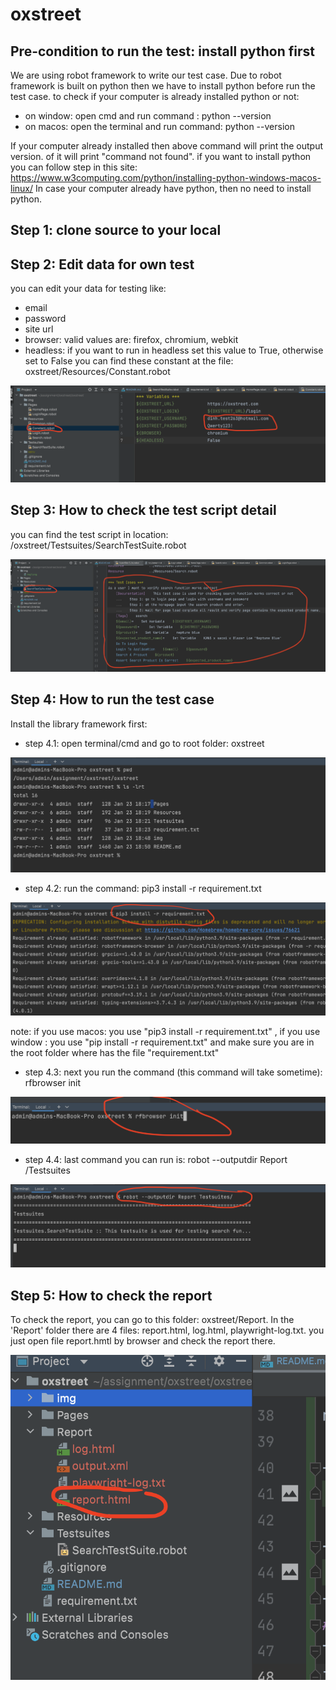 # oxstreet
## Pre-condition to run the test: install python first
We are using robot framework to write our test case.
Due to robot framework is built on python then we have to install python before run the test case.
to check if your computer is already installed python or not:
+ on window: open cmd and run command : python --version
+ on macos: open the terminal and run command: python --version

If your computer already installed then above command will print the output version. of it will print "command not found". if you want to install python you can follow step in this site: https://www.w3computing.com/python/installing-python-windows-macos-linux/
In case your computer already have python, then no need to install python.

## Step 1: clone source to your local

## Step 2: Edit data for own test
you can edit your data for testing like:
+ email
+ password
+ site url
+ browser: valid values are: firefox, chromium, webkit
+ headless: if you want to run in headless set this value to True, otherwise set to False
you can find these constant at the file: oxstreet/Resources/Constant.robot

![can not load pic](/img/img1.png )

## Step 3: How to check the test script detail
you can find the test script in location: /oxstreet/Testsuites/SearchTestSuite.robot

![can not load pic](/img/img2.png )

## Step 4: How to run the test case
Install the library framework first:
+ step 4.1: open terminal/cmd and go to root folder: oxstreet

![can not load pic](/img/img3.png )

+ step 4.2: run the command: pip3 install -r requirement.txt

![can not load pic](/img/img4.png )

note: if you use macos: you use "pip3 install -r requirement.txt" , if you use window : you use "pip install -r requirement.txt"  and make sure you are in the root folder where has the file "requirement.txt"

+ step 4.3: next you run the command (this command will take sometime): rfbrowser init

![can not load pic](/img/img5.png )

+ step 4.4: last command you can run is: robot --outputdir Report /Testsuites

![can not load pic](/img/img6.png )

## Step 5: How to check the report
To check the report, you can go to this folder: oxstreet/Report.
In the 'Report' folder there are 4 files: report.html, log.html, playwright-log.txt.
you just open file report.hmtl by browser and check the report there.

![can not load pic](/img/img7.png )

